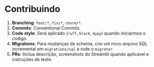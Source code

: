 # Contribuindo

1. **Branching**: `feat/*`, `fix/*`, `chore/*`.
2. **Commits**: Conventional Commits.
3. **Code style**: Será aplicado (`ruff`, `black`, `mypy`) quando iniciarmos o código.
4. **Migrations**: Para mudanças de schema, crie um novo arquivo SQL incremental em `migrations/sql` e rode o `migrator`.
5. **PRs**: Inclua descrição, screenshots do Streamlit quando aplicável e instruções de teste.
